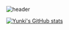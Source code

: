 ![header](https://capsule-render.vercel.app/api?type=wave&color=gradient&height=300&section=header&text=Yunki's%30Git&fontSize=90)

[![Yunki's GitHub stats](https://github-readme-stats.vercel.app/api?username=kykim0613&theme=slateorange&show_icons=true)](https://github.com/kykim0613/kykim0613)
